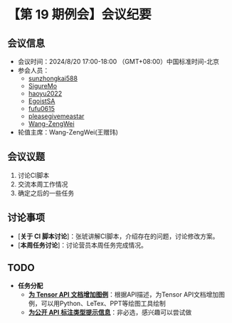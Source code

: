# 【第 19 期例会】会议纪要

## 会议信息

- 会议时间：2024/8/20 17:00-18:00 （GMT+08:00）中国标准时间-北京
- 参会人员：
  - [sunzhongkai588](https://github.com/sunzhongkai588)
  - [SigureMo](https://github.com/SigureMo)
  - [haoyu2022](https://github.com/haoyu2022)
  - [EgoistSA](https://github.com/EgoistSA)
  - [fufu0615](https://github.com/fufu0615)
  - [pleasegivemeastar](https://github.com/pleasegivemeastar)
  - [Wang-ZengWei](https://github.com/Wang-ZengWei)
- 轮值主席：Wang-ZengWei(王赠玮)

## 会议议题

1. 讨论CI脚本
2. 交流本周工作情况
3. 确定之后的一些任务

## 讨论事项

- [**关于 CI 脚本讨论**]：张琥讲解CI脚本，介绍存在的问题，讨论修改方案。
- [**本周任务讨论**]：讨论营员本周任务完成情况。

## TODO

- **任务分配**
  - [**为 Tensor API 文档增加图例**](https://github.com/PaddlePaddle/docs/issues/6614)：根据API描述，为Tensor API文档增加图例，可以用Python、LeTex、PPT等绘图工具绘制
  - [**为公开 API 标注类型提示信息**](https://github.com/PaddlePaddle/Paddle/issues/65008)：非必选，感兴趣可以尝试做
